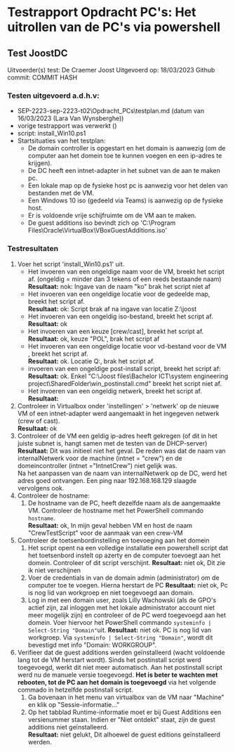 # Testrapport Opdracht PC's: Het uitrollen van de PC's via powershell



## Test JoostDC

Uitvoerder(s) test: De Craemer Joost
Uitgevoerd op: 18/03/2023
Github commit:  COMMIT HASH

### Testen uitgevoerd a.d.h.v:
* SEP-2223-sep-2223-t02\Opdracht_PCs\testplan.md (datum van 16/03/2023 (Lara Van Wynsberghe))
* vorige testrapport was verwerkt ()
* script: install_Win10.ps1
* Startsituaties van het testplan:
    * De domain controller is opgestart en het domain is aanwezig (om de computer aan het domein toe te kunnen voegen en een ip-adres te krijgen).
    * De DC heeft een intnet-adapter in het subnet van de aan te maken pc.
    * Een lokale map op de fysieke host pc is aanwezig voor het delen van bestanden met de VM.
    * Een Windows 10 iso (gedeeld via Teams) is aanwezig op de fysieke host.
    * Er is voldoende vrije schijfruimte om de VM aan te maken.
    * De guest additions iso bevindt zich op 'C:\Program Files\Oracle\VirtualBox\VBoxGuestAdditions.iso'

### Testresultaten
1. Voer het script 'install_Win10.ps1' uit.
    * Het invoeren van een ongeldige naam voor de VM, breekt het script af. (ongeldig = minder dan 3 tekens of een reeds bestaande naam)</br>
    **Resultaat:** nok: Ingave van de naam "ko" brak het script niet af
    * Het invoeren van een ongeldige locatie voor de gedeelde map, breekt het script af.</br>
    **Resultaat:**  ok: Script brak af na ingave van locatie Z:\joost
    * Het invoeren van een ongeldig iso-bestand, breekt het script af.</br>
    **Resultaat:**  ok 
    * Het invoeren van een keuze [crew/cast], breekt het script af.</br>
    **Resultaat:**  ok, keuze "POL", brak het script af
    * Het invoeren van een ongeldige locatie voor vd-bestand voor de VM , breekt het script af.</br>
    **Resultaat:**  ok. Locatie Q:, brak het script af.
    * invoeren van een ongeldige post-install script, breekt het script af:
    **Resultaat:**  ok. Enkel "C:\Joost files\Bachelor ICT\system engineering project\SharedFolder\win_postinstall.cmd" breekt het script niet af.
    * Het invoeren van een ongeldig netwerk, breekt het script af.</br>
    **Resultaat:**  
2. Controleer in Virtualbox onder 'instellingen' > 'netwerk' op de nieuwe VM of een intnet-adapter werd aangemaakt in het ingegeven netwerk (crew of cast).</br>
**Resultaat:**   ok
3. Controleer of de VM een geldig ip-adres heeft gekregen (of dit in het juiste subnet is, hangt samen met de testen van de DHCP-server)<br/>
**Resultaat:**  Dit was initieel niet het geval. De reden was dat de naam van internalNetwerk voor de machine (intnet = "crew") en de domeincontroller (intnet ="IntnetCrew") niet gelijk was.<br/> Na het aanpassen van de naam van internalNetwerk op de DC, werd het adres goed ontvangen. Een ping naar 192.168.168.129 slaagde vervolgens ook. 
4. Controleer de hostname:
    1. De hostname van de PC, heeft dezelfde naam als de aangemaakte VM. Controleer de hostname met het PowerShell commando `hostname`.</br>
    **Resultaat:** ok, In mijn geval hebben VM en host de naam "CrewTestScript" voor de aanmaak van een crew-VM
5. Controleer de toetsenbordinstelling en toevoeging aan het domein
    1. Het script opent na een volledige installatie een powershell script dat het toetsenbord instelt op azerty en de computer toevoegt aan het domein. Controleer of dit script verschijnt.
    **Resultaat:** niet ok, Dit zie ik niet verschijnen
    2. Voer de credentials in van de domain admin (administrator) om de computer toe te voegen. Hierna herstart de PC
    **Resultaat:** niet ok, Pc is nog lid van workgroep en niet toegevoegd aan domain.
    3. Log in met een domain user, zoals Lilly Wachowski (als de GPO's actief zijn, zal inloggen met het lokale administrator account niet meer mogelijk zijn) en controleer of de PC werd toegevoegd aan het domein. Voer hiervoor het PowerShell commando `systeminfo | Select-String "Domain"`uit.
    **Resultaat:** niet ok. PC is nog lid van workgroep. Via `systeminfo | Select-String "Domain"`, wordt dit bevestigd met info "Domain:       WORKGROUP".
6. Verifieer dat de guest additions werden geïnstalleerd (wacht voldoende lang tot de VM herstart wordt).
    Sinds het postinstall script werd toegevoegd, werkt dit niet meer automatisch. Aan het postinstall script werd nu de manuele versie toegevoegd. **Het is beter te wachten met rebooten, tot de PC aan het domain is toegevoegd** via het volgende commado in hetzelfde postinstall script.
    1. Ga bovenaan in het menu van virtualbox van de VM naar "Machine" en klik op "Sessie-informatie..."
    2. Op het tabblad Runtime-informatie moet er bij Guest Additions een versienummer staan. Indien er "Niet ontdekt" staat, zijn de guest additions niet geïnstalleerd.
</br>**Resultaat:** niet gelukt, Dit alhoewel de guest editions geïnstalleerd werden.


